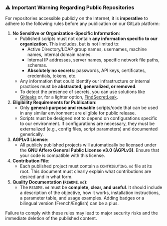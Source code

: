 ### ⚠️ Important Warning Regarding Public Repositories

For repositories accessible publicly on the Internet, it is **imperative** to adhere to the following rules before any publication on our GitLab platform:

1.  **No Sensitive or Organization-Specific Information**:
    *   Published scripts must not contain **any information specific to our organization**. This includes, but is not limited to:
        *   Active Directory/LDAP group names, usernames, machine names, internal domain names.
        *   Internal IP addresses, server names, specific network file paths, schemas.
        *   **Absolutely no secrets**: passwords, API keys, certificates, credentials, tokens, etc.
    *   Any information that could identify our infrastructure or internal practices must be **abstracted, generalized, or removed**.
    *   To detect the presence of secrets, you can use solutions like [Gitleaks](https://github.com/gitleaks/gitleaks) or, for a lighter option, [FindSecretLeak](https://gitlab.villejuif.fr/depots-public/findsecretsleak).
2.  **Eligibility Requirements for Publication**:
    *   Only **general-purpose and reusable** scripts/code that can be used in any similar environment are eligible for public release.
    *   Scripts must be designed not to depend on configurations specific to our environment. If configurations are necessary, they must be externalized (e.g., config files, script parameters) and documented generically.
3.  **AGPLv3 License**:
    *   All publicly published projects will automatically be licensed under the **GNU Affero General Public License v3.0 (AGPLv3)**. Ensure that your code is compatible with this license.
4.  **Contribution File**:
    *   Each published project must contain a `CONTRIBUTING.md` file at its root. This document must clearly explain what contributions are desired and in what form.
5.  **Quality Documentation (`README.md`)**:
    *   The `README.md` must be **complete, clear, and useful**. It should include a description of the objective, how it works, installation instructions, a parameter table, and usage examples. Adding badges or a bilingual version (French/English) can be a plus.

Failure to comply with these rules may lead to major security risks and the immediate deletion of the published content.